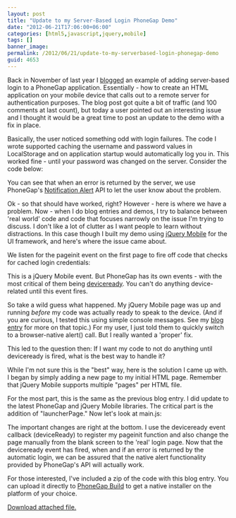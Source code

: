 ```yaml
---
layout: post
title: "Update to my Server-Based Login PhoneGap Demo"
date: "2012-06-21T17:06:00+06:00"
categories: [html5,javascript,jquery,mobile]
tags: []
banner_image: 
permalink: /2012/06/21/update-to-my-serverbased-login-phonegap-demo
guid: 4653
---
```


Back in November of last year I <a href="http://www.raymondcamden.com/index.cfm/2011/11/10/Example-of-serverbased-login-with-PhoneGap">blogged</a> an example of adding server-based login to a PhoneGap application. Essentially - how to create an HTML application on your mobile device that calls out to a remote server for authentication purposes. The blog post got quite a bit of traffic (and 100 comments at last count), but today a user pointed out an interesting issue and I thought it would be a great time to post an update to the demo with a fix in place.
<!--more-->
Basically, the user noticed something odd with login failures. The code I wrote supported caching the username and password values in LocalStorage and on application startup would automatically log you in. This worked fine - until your password was changed on the server. Consider the code below:

<script src="https://gist.github.com/2968437.js?file=gistfile1.js"></script>

You can see that when an error is returned by the server, we use PhoneGap's <a href="http://docs.phonegap.com/en/1.8.1/cordova_notification_notification.md.html#notification.alert">Notification Alert</a> API to let the user know about the problem. 

Ok - so that should have worked, right? However - here is where we have a problem. Now - when I do blog entries and demos, I try to balance between 'real world' code and code that focuses narrowly on the issue I'm trying to discuss. I don't like a lot of clutter as I want people to learn without distractions. In this case though I built my demo using <a href="http://www.jquerymobile.com">jQuery Mobile</a> for the UI framework, and here's where the issue came about.

We listen for the pageinit event on the first page to fire off code that checks for cached login credentials:

<script src="https://gist.github.com/2968463.js?file=gistfile1.js"></script>

This is a jQuery Mobile event. But PhoneGap has its own events - with the most critical of them being <a href="http://docs.phonegap.com/en/1.8.1/cordova_events_events.md.html#deviceready">deviceready</a>. You can't do anything device-related until this event fires. 

So take a wild guess what happened. My jQuery Mobile page was up and running <i>before</i> my code was actually ready to speak to the device. (And if you are curious, I tested this using simple console messages. See my <a href="http://www.raymondcamden.com/index.cfm/2012/5/10/Setting-up-console-debugging-for-PhoneGap-and-Android">blog entry</a> for more on that topic.) For my user, I just told them to quickly switch to a browser-native alert() call. But I really wanted a 'proper' fix. 

This led to the question then: If I want my code to not do anything until deviceready is fired, what is the best way to handle it?

While I'm not sure this is the "best" way, here is the solution I came up with. I began by simply adding a new page to my initial HTML page. Remember that jQuery Mobile supports multiple "pages" per HTML file. 

<script src="https://gist.github.com/2968548.js?file=gistfile1.html"></script>

For the most part, this is the same as the previous blog entry. I did update to the latest PhoneGap and jQuery Mobile libraries. The critical part is the addition of "launcherPage." Now let's look at main.js:

<script src="https://gist.github.com/2968554.js?file=gistfile1.js"></script>

The important changes are right at the bottom. I use the deviceready event callback (deviceReady) to register my pageinit function and also change the page manually from the blank screen to the 'real' login page. Now that the deviceready event has fired, when and if an error is returned by the automatic login, we can be assured that the native alert functionality provided by PhoneGap's API will actually work.

For those interested, I've included a zip of the code with this blog entry. You can upload it directly to <a href="http://build.phonegap.com">PhoneGap Build</a> to get a native installer on the platform of your choice.<p><a href='/enclosures/www1.zip'>Download attached file.</a></p>